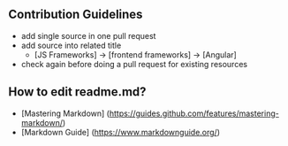 ## Contribution Guidelines
* add single source in one pull request
* add source into related title
  * [JS Frameworks] -> [frontend frameworks] -> [Angular]
* check again before doing a pull request for existing resources

## How to edit readme.md?
* [Mastering Markdown]
(https://guides.github.com/features/mastering-markdown/)
* [Markdown Guide]
(https://www.markdownguide.org/)
